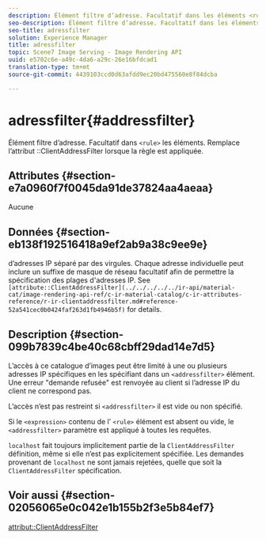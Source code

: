 ```yaml
---
description: Élément filtre d’adresse. Facultatif dans les éléments <rule>. Remplace l’attribut ClientAddressFilter lorsque la règle est appliquée.
seo-description: Élément filtre d’adresse. Facultatif dans les éléments <rule>. Remplace l’attribut ClientAddressFilter lorsque la règle est appliquée.
seo-title: adressfilter
solution: Experience Manager
title: adressfilter
topic: Scene7 Image Serving - Image Rendering API
uuid: e5702c6e-a49c-4da6-a29c-26e16bfdcad1
translation-type: tm+mt
source-git-commit: 4439103ccd0d63afdd9ec20bd475560e8f84dcba

---
```



# adressfilter{#addressfilter}

Élément filtre d’adresse. Facultatif dans `<rule>` les éléments. Remplace l’attribut ::ClientAddressFilter lorsque la règle est appliquée.

## Attributes {#section-e7a0960f7f0045da91de37824aa4aeaa}

Aucune

## Données {#section-eb138f192516418a9ef2ab9a38c9ee9e}

d’adresses IP séparé par des virgules. Chaque adresse individuelle peut inclure un suffixe de masque de réseau facultatif afin de permettre la spécification des plages d&#39;adresses IP. See ` [attribute::ClientAddressFilter](../../../../../ir-api/material-cat/image-rendering-api-ref/c-ir-material-catalog/c-ir-attributes-reference/r-ir-clientaddressfilter.md#reference-52a541cec0b0424faf263d1fb4946b5f)` for details.

## Description {#section-099b7839c4be40c68cbff29dad14e7d5}

L’accès à ce catalogue d’images peut être limité à une ou plusieurs adresses IP spécifiques en les spécifiant dans un `<addressfilter>` élément. Une erreur &quot;demande refusée&quot; est renvoyée au client si l’adresse IP du client ne correspond pas.

L’accès n’est pas restreint si `<addressfilter>` il est vide ou non spécifié.

Si le `<expression>` contenu de l’ `<rule>` élément est absent ou vide, le `<addressfilter>` paramètre est appliqué à toutes les requêtes.

`localhost` fait toujours implicitement partie de la `ClientAddressFilter` définition, même si elle n’est pas explicitement spécifiée. Les demandes provenant de `localhost` ne sont jamais rejetées, quelle que soit la `ClientAddressFilter` spécification.

## Voir aussi {#section-02056065e0c042e1b155b2f3e5b84ef7}

[attribut::ClientAddressFilter](../../../../../ir-api/material-cat/image-rendering-api-ref/c-ir-material-catalog/c-ir-attributes-reference/r-ir-clientaddressfilter.md#reference-52a541cec0b0424faf263d1fb4946b5f)
